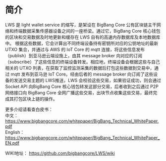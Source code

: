 # 简介
LWS 是 light wallet service 的缩写，是架设在 BigBang Core 公有区块链主干网络和终端数据采集传感器设备之间的一座桥梁。通过它，BigBang Core 核心钱包的区块和交易数据及时地更新和缓存在 LWS 自有的高速内存数据库及本地数据库中。
根据这些数据，它会计算出不同终端设备持有密钥所对应的公钥地址的最新 UTXO 集合，并通过与 AWS 的 IoT Core 的 mqtt 连接，将这些信息发布（publish）到亚马逊云端设施上，由其 message broker 向对应的订阅（subscribe）了这些信息的终端设备转发。相应地，终端设备会根据这些与自己相关的 UTXO 列表，在获取了监控监测采集的数据后打包这些数据到交易中，通过 mqtt 发布到亚马逊 IoT Core。经由后者的 message broker 向订阅了这些设备的发送交易主题的 LWS推送，LWS 会校验这些交易，如果验证成功，则会通过 Socket API 向BigBang Core 核心钱包转发这部分交易，后者收到之后通过 P2P 网络接口向 BigBang Core 全网广播这些交易，出块节点收集这些交易，最终完成其打包区块上链的操作。

更多介绍请看查白皮书：  
中文：https://www.bigbangcore.com/whitepaper/BigBang_Technical_WhitePaper.pdf  
English：https://www.bigbangcore.com/whitepaper/BigBang_Technical_WhitePaper_EN.pdf

WIKI地址：
https://github.com/bigbangcore/LWS/wiki

